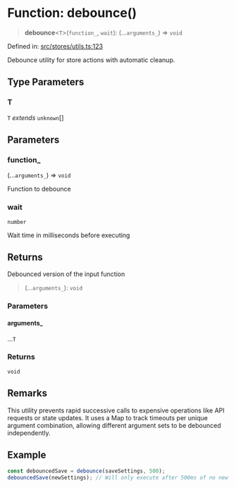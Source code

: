 # Function: debounce()

> **debounce**\<`T`\>(`function_`, `wait`): (...`arguments_`) => `void`

Defined in: [src/stores/utils.ts:123](https://github.com/Nick2bad4u/Uptime-Watcher/blob/main/src/stores/utils.ts#L123)

Debounce utility for store actions with automatic cleanup.

## Type Parameters

### T

`T` *extends* `unknown`[]

## Parameters

### function\_

(...`arguments_`) => `void`

Function to debounce

### wait

`number`

Wait time in milliseconds before executing

## Returns

Debounced version of the input function

> (...`arguments_`): `void`

### Parameters

#### arguments\_

...`T`

### Returns

`void`

## Remarks

This utility prevents rapid successive calls to expensive operations like API
requests or state updates. It uses a Map to track timeouts per unique
argument combination, allowing different argument sets to be debounced
independently.

## Example

```typescript
const debouncedSave = debounce(saveSettings, 500);
debouncedSave(newSettings); // Will only execute after 500ms of no new calls
```
